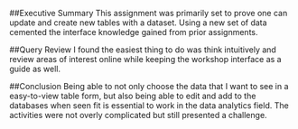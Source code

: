 ##Executive Summary
 This assignment was primarily set to prove one can update and create new tables with a dataset. Using a new set of data cemented the interface knowledge gained from prior assignments.
 
##Query Review
 I found the easiest thing to do was think intuitively and review areas of interest online while keeping the workshop interface as a guide as well.
 
##Conclusion
Being able to not only choose the data that I want to see in a easy-to-view table form, but also being able to edit and add to the databases when seen fit is essential to work in the data analytics field. The activities were not overly complicated but still presented a challenge.
